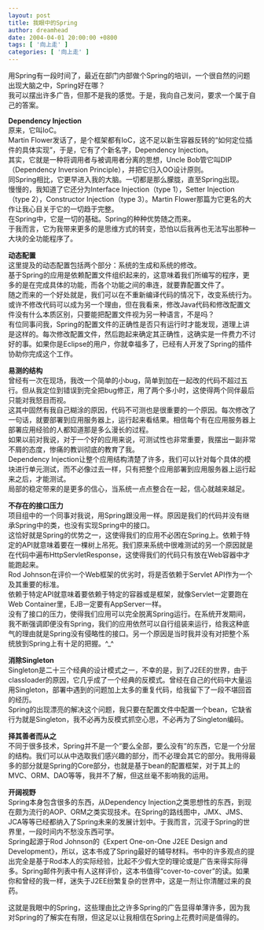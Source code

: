 ```yaml
---
layout: post
title: 我眼中的Spring
author: dreamhead
date: 2004-04-01 20:00:00 +0800
tags: [ '向上走' ]
categories: [ '向上走' ]
---
```


用Spring有一段时间了，最近在部门内部做个Spring的培训，一个很自然的问题出现大脑之中，Spring好在哪？  
我可以摆出许多广告，但那不是我的感觉。于是，我向自己发问，要求一个属于自己的答案。

**Dependency Injection**  
原来，它叫IoC。  
Martin Flower发话了，是个框架都有IoC，这不足以新生容器反转的“如何定位插件的具体实现”，于是，它有了个新名字，Dependency Injection。  
其实，它就是一种将调用者与被调用者分离的思想，Uncle Bob管它叫DIP（Dependency Inversion Principle），并把它归入OO设计原则。  
同Spring相比，它更早进入我的大脑。一切都是那么朦胧，直至Spring出现。  
慢慢的，我知道了它还分为Interface Injection（type 1），Setter Injection（type 2），Constructor Injection（type 3）。Martin Flower那篇为它更名的大作让我心目关于它的一切趋于完整。  
在Spring中，它是一切的基础。Spring的种种优势随之而来。  
于我而言，它为我带来更多的是思维方式的转变，恐怕以后我再也无法写出那种一大块的全功能程序了。

**动态配置**  
这里提及的动态配置包括两个部分：系统的生成和系统的修改。  
基于Spring的应用是依赖配置文件组织起来的，这意味着我们所编写的程序，更多的是在完成具体的功能，而各个功能之间的串连，就要靠配置文件了。  
随之而来的一个好处就是，我们可以在不重新编译代码的情况下，改变系统行为。  
或许不修改代码可以成为另一个理由，但在我看来，修改Java代码和修改配置文件没有什么本质区别，只要能把配置文件视为另一种语言，不是吗？  
有位同事问我，Spring的配置文件的正确性是否只有运行时才能发现，道理上讲是这样的。每次修改配置文件，然后跑起来确定其正确性，这确实是一件费力不讨好的事。如果你是Eclipse的用户，你就幸福多了，已经有人开发了Spring的插件协助你完成这个工作。

**易测的结构**  
曾经有一次在现场，我改一个简单的小bug，简单到加在一起改的代码不超过五行。但从我定位到错误到完全把bug修正，用了两个多小时，这使得两个同伴最后只能对我怒目而视。  
这其中固然有我自己糊涂的原因，代码不可测也是很重要的一个原因。每次修改了一句话，就要部署到应用服务器上，运行起来看结果。相信每个有在应用服务器上部署应用经验的人都知道那是多么漫长的过程。  
如果以前对我说，对于一个好的应用来说，可测试性也非常重要，我摆出一副非常不屑的态度，惨痛的教训彻底的教育了我。  
Dependency Injection让整个应用结构清楚了许多，我们可以针对每个具体的模块进行单元测试，而不必像过去一样，只有把整个应用部署到应用服务器上运行起来之后，才能测试。  
局部的稳定带来的是更多的信心，当系统一点点整合在一起，信心就越来越足。

**不存在的接口压力**  
项目组中的一个同事对我说，用Spring跟没用一样。原因是我们的代码并没有继承Spring中的类，也没有实现Spring中的接口。  
这恰好就是Spring的优势之一，这使得我们的应用不必困在Spring上。依赖于特定的API就意味着要在一棵树上吊死。我们原来系统中很难测试的另一个原因就是在代码中遍布HttpServletResponse，这使得我们的代码只有放在Web容器中才能跑起来。  
Rod Johnson在评价一个Web框架的优劣时，将是否依赖于Servlet API作为一个及其重要的标准。  
依赖于特定API就意味着要依赖于特定的容器或是框架，就像Servlet一定要跑在Web Container里，EJB一定要有AppServer一样。  
没有了接口的压力，使得我们应用可以完全脱离Spring运行。在系统开发期间，我不断强调即便没有Spring，我们的应用依然可以自行组装来运行，给我这种底气的理由就是Spring没有侵略性的接口。另一个原因是当时我并没有对把整个系统放到Spring上有十足的把握。^\_^

**消除Singleton**  
Singleton是二十三个经典的设计模式之一，不幸的是，到了J2EE的世界，由于classloader的原因，它几乎成了一个经典的反模式。曾经在自己的代码中大量运用Singleton，部署中遇到的问题加上太多的重复代码，给我留下了一段不堪回首的经历。  
Spring的出现漂亮的解决这个问题，我只要在配置文件中配置一个bean，它缺省行为就是Singleton，我不必再为反模式抓空心思，不必再为了Singleton编码。

**择其善者而从之**  
不同于很多技术，Spring并不是一个“要么全部，要么没有”的东西，它是一个分层的结构。我们可以从中选取我们感兴趣的部分，而不必理会其它的部分。我用得最多的部分就是Spring的Core部分，也就是基于bean的配置框架，对于其上的MVC、ORM、DAO等等，我并不了解，但这丝毫不影响我的运用。

**开阔视野**  
Spring本身包含很多的东西，从Dependency Injection之类思想性的东西，到现在颇为流行的AOP、ORM之类实现技术。在Spring的路线图中，JMX、JMS、JCA等等已经都纳入了Spring未来的发展计划中。于我而言，沉浸于Spring的世界里，一段时间内不愁没东西可学。  
Spring起源于Rod Johnson的《Expert One-on-One J2EE Design and Development》，所以，这本书成了Spring最好的辅导材料。书中的许多观点的提出完全是基于Rod本人的实际经验，比起不少假大空的理论或是广告来得实际得多。Spring邮件列表中有人这样评价，这本书值得“cover-to-cover”的读。如果你和曾经的我一样，迷失于J2EE纷繁复杂的世界中，这是一剂让你清醒过来的良药。

这就是我眼中的Spring，这些理由比之许多Spring的广告显得单薄许多，因为我对Spring的了解实在有限，但这足以让我相信在Spring上花费时间是值得的。


